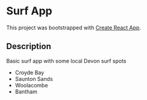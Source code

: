 # Surf App

This project was bootstrapped with [Create React App](https://github.com/facebook/create-react-app).

## Description

Basic surf app with some local Devon surf spots

- Croyde Bay
- Saunton Sands
- Woolacombe
- Bantham


